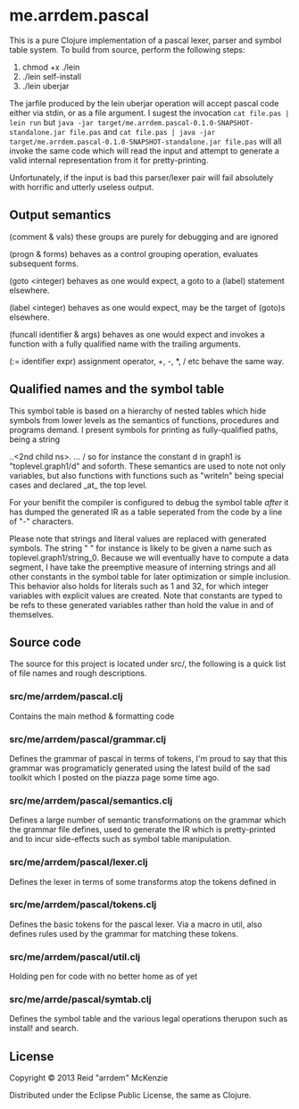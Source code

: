 # me.arrdem.pascal

This is a pure Clojure implementation of a pascal lexer, parser and symbol
table system. To build from source, perform the following steps:

1. chmod +x ./lein
2. ./lein self-install
3. ./lein uberjar

The jarfile produced by the lein uberjar operation will accept pascal code
either via stdin, or as a file argument. I sugest the invocation
`cat file.pas | lein run`
but
`java -jar target/me.arrdem.pascal-0.1.0-SNAPSHOT-standalone.jar file.pas`
and
`cat file.pas | java -jar target/me.arrdem.pascal-0.1.0-SNAPSHOT-standalone.jar file.pas`
will all invoke the same code which will read the input and attempt to generate
a valid internal representation from it for pretty-printing. 

Unfortunately, if the input is bad this parser/lexer pair will fail absolutely 
with horrific and utterly useless output.

## Output semantics
(comment & vals) 
    these groups are purely for debugging and are ignored

(progn & forms) 
    behaves as a control grouping operation, evaluates subsequent forms.

(goto <integer)
    behaves as one would expect, a goto to a (label) statement elsewhere.

(label <integer)
    behaves as one would expect, may be the target of (goto)s elsewhere.

(funcall identifier & args)
    behaves as one would expect and invokes a function with a fully qualified 
    name with the trailing arguments.

(:= identifier expr)
    assignment operator, +, -, *, / etc behave the same way.

## Qualified names and the symbol table
This symbol table is based on a hierarchy of nested tables which hide symbols
from lower levels as the semantics of functions, procedures and programs demand.
I present symbols for printing as fully-qualified paths, being a string
<base ns>.<child ns>.<2nd child ns>. ... /<symbol>
so for instance the constant d in graph1 is "toplevel.graph1/d" and soforth.
These semantics are used to note not only variables, but also functions with
functions such as "writeln" being special cases and declared _at_ the top 
level.

For your benifit the compiler is configured to debug the symbol table
_after_ it has dumped the generated IR as a table seperated from the code by a
line of "-" characters.

Please note that strings and literal values are replaced with generated symbols.
The string " " for instance is likely to be given a name such as 
toplevel.graph1/string_0. Because we will eventually have to compute a data 
segment, I have take the preemptive measure of interning strings and all other
constants in the symbol table for later optimization or simple inclusion. This 
behavior also holds for literals such as 1 and 32, for which integer variables 
with explicit values are created. Note that constants are typed to be refs to 
these generated variables rather than hold the value in and of themselves.

## Source code
The source for this project is located under src/, the following is a quick list 
of file names and rough descriptions.

### src/me/arrdem/pascal.clj 
Contains the main method & formatting code

### src/me/arrdem/pascal/grammar.clj 
Defines the grammar of pascal in terms of tokens, I'm proud to say that this 
grammar was programaticly generated using the latest build of the sad toolkit
 which I posted on the piazza page some time ago.

### src/me/arrdem/pascal/semantics.clj
Defines a large number of semantic transformations on the grammar which the
grammar file defines, used to generate the IR which is pretty-printed and
to incur side-effects such as symbol table manipulation.

### src/me/arrdem/pascal/lexer.clj
Defines the lexer in terms of some transforms atop the tokens defined in

### src/me/arrdem/pascal/tokens.clj
Defines the basic tokens for the pascal lexer. Via a macro in util, also
defines rules used by the grammar for matching these tokens.

### src/me/arrdem/pascal/util.clj
Holding pen for code with no better home as of yet

### src/me/arrde/pascal/symtab.clj
Defines the symbol table and the various legal operations therupon such as
install! and search.

## License

Copyright © 2013 Reid "arrdem" McKenzie

Distributed under the Eclipse Public License, the same as Clojure.
